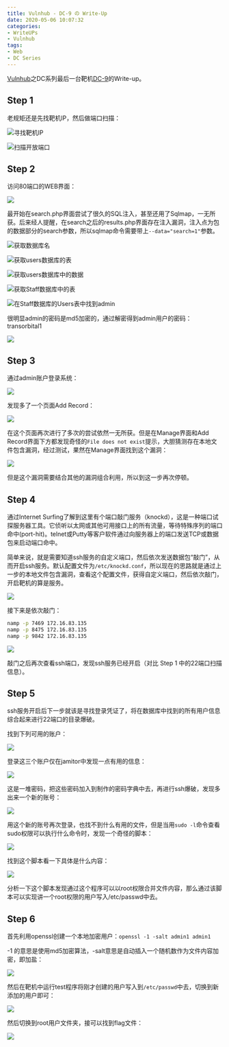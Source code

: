 ```yaml
---
title: Vulnhub - DC-9 の Write-Up
date: 2020-05-06 10:07:32
categories:
- WriteUPs
- Vulnhub
tags:
- Web
- DC Series
---
```

[Vulnhub](https://www.vulnhub.com/)之DC系列最后一台靶机[DC-9](http://www.five86.com/downloads/DC-9.zip)的Write-up。

<!-- more -->

## Step 1

老规矩还是先找靶机IP，然后做端口扫描：

![寻找靶机IP](/img/DC-9/DC-9-1.png)

![扫描开放端口](/img/DC-9/DC-9-2.png)

## Step 2

访问80端口的WEB界面：

![](/img/DC-9/DC-9-3.png)

最开始在search.php界面尝试了很久的SQL注入，甚至还用了Sqlmap，一无所获。后来经人提醒，在search之后的results.php界面存在注入漏洞，注入点为包的数据部分的search参数，所以sqlmap命令需要带上`--data="search=1"`参数。

![获取数据库名](/img/DC-9/DC-9-4.png)

![获取users数据库的表](/img/DC-9/DC-9-5.png)

![获取users数据库中的数据](/img/DC-9/DC-9-6.png)

![获取Staff数据库中的表](/img/DC-9/DC-9-7.png)

![在Staff数据库的Users表中找到admin](/img/DC-9/DC-9-8.png)

很明显admin的密码是md5加密的，通过解密得到admin用户的密码：transorbital1

![](/img/DC-9/DC-9-9.png)

## Step 3

通过admin账户登录系统：

![](/img/DC-9/DC-9-10.png)

发现多了一个页面Add Record：

![](/img/DC-9/DC-9-11.png)

在这个页面再次进行了多次的尝试依然一无所获。但是在Manage界面和Add Record界面下方都发现奇怪的`File does not exist`提示，大胆猜测存在本地文件包含漏洞，经过测试，果然在Manage界面找到这个漏洞：

![](/img/DC-9/DC-9-12.png)

但是这个漏洞需要结合其他的漏洞组合利用，所以到这一步再次停顿。

## Step 4

通过Internet Surfing了解到这里有个端口敲门服务（knockd），这是一种端口试探服务器工具。它侦听以太网或其他可用接口上的所有流量，等待特殊序列的端口命中(port-hit)。telnet或Putty等客户软件通过向服务器上的端口发送TCP或数据包来启动端口命中。

简单来说，就是需要知道ssh服务的自定义端口，然后依次发送数据包“敲门”，从而开启ssh服务。默认配置文件为`/etc/knockd.conf`，所以现在的思路就是通过上一步的本地文件包含漏洞，查看这个配置文件，获得自定义端口，然后依次敲门，开启靶机的算是服务。

![](/img/DC-9/DC-9-13.png)

接下来是依次敲门：

```Bash
namp -p 7469 172.16.83.135
namp -p 8475 172.16.83.135
namp -p 9842 172.16.83.135
```

![](/img/DC-9/DC-9-14.png)

敲门之后再次查看ssh端口，发现ssh服务已经开启（对比 Step 1 中的22端口扫描信息）。

## Step 5

ssh服务开启后下一步就该是寻找登录凭证了，将在数据库中找到的所有用户信息综合起来进行22端口的目录爆破。

找到下列可用的账户：

![](/img/DC-9/DC-9-15.png)

登录这三个账户仅在jamitor中发现一点有用的信息：

![](/img/DC-9/DC-9-16.png)

这是一堆密码，把这些密码加入到制作的密码字典中去，再进行ssh爆破，发现多出来一个新的账号：

![](/img/DC-9/DC-9-17.png)

用这个新的账号再次登录，也找不到什么有用的文件，但是当用`sudo -l`命令查看sudo权限可以执行什么命令时，发现一个奇怪的脚本：

![](/img/DC-9/DC-9-18.png)

找到这个脚本看一下具体是什么内容：

![](/img/DC-9/DC-9-19.png)

分析一下这个脚本发现通过这个程序可以以root权限合并文件内容，那么通过该脚本可以实现讲一个root权限的用户写入/etc/passwd中去。

## Step 6

首先利用openssl创建一个本地加密用户：`openssl -1 -salt admin1 admin1`

-1 的意思是使用md5加密算法，-salt意思是自动插入一个随机数作为文件内容加密，即加盐：

![](/img/DC-9/DC-9-20.png)

然后在靶机中运行test程序将刚才创建的用户写入到`/etc/passwd`中去，切换到新添加的用户即可：

![](/img/DC-9/DC-9-21.png)

然后切换到root用户文件夹，接可以找到flag文件：

![](/img/DC-9/DC-9-22.png)
